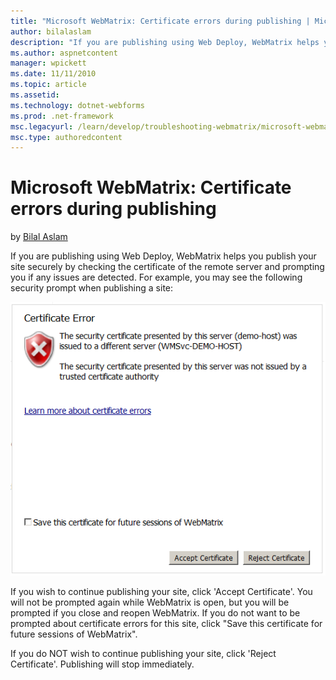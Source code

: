 ```yaml
---
title: "Microsoft WebMatrix: Certificate errors during publishing | Microsoft Docs"
author: bilalaslam
description: "If you are publishing using Web Deploy, WebMatrix helps you publish your site securely by checking the certificate of the remote server and prompting you if..."
ms.author: aspnetcontent
manager: wpickett
ms.date: 11/11/2010
ms.topic: article
ms.assetid: 
ms.technology: dotnet-webforms
ms.prod: .net-framework
msc.legacyurl: /learn/develop/troubleshooting-webmatrix/microsoft-webmatrix-certificate-errors-during-publishing
msc.type: authoredcontent
---
```

Microsoft WebMatrix: Certificate errors during publishing
====================
by [Bilal Aslam](https://github.com/bilalaslam)

If you are publishing using Web Deploy, WebMatrix helps you publish your site securely by checking the certificate of the remote server and prompting you if any issues are detected. For example, you may see the following security prompt when publishing a site:

[![](microsoft-webmatrix-certificate-errors-during-publishing/_static/image3.png)](microsoft-webmatrix-certificate-errors-during-publishing/_static/image1.png)

If you wish to continue publishing your site, click 'Accept Certificate'. You will not be prompted again while WebMatrix is open, but you will be prompted if you close and reopen WebMatrix. If you do not want to be prompted about certificate errors for this site, click "Save this certificate for future sessions of WebMatrix".

If you do NOT wish to continue publishing your site, click 'Reject Certificate'. Publishing will stop immediately.